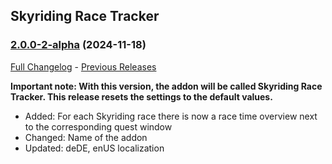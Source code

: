 ## Skyriding Race Tracker
### [2.0.0-2-alpha](https://github.com/diomsg-code/SkyridingRaceTracker/tree/2.0.0-2-alpha) (2024-11-18)
[Full Changelog](https://github.com/diomsg-code/SkyridingRaceTracker/compare/1.4.3...2.0.0-2-alpha) - [Previous Releases](https://github.com/diomsg-code/SkyridingRaceTracker/releases)

**Important note: With this version, the addon will be called Skyriding Race Tracker. This release resets the settings to the default values.**

- Added: For each Skyriding race there is now a race time overview next to the corresponding quest window
- Changed: Name of the addon
- Updated: deDE, enUS localization
